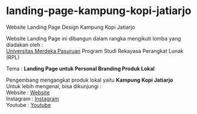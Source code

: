 # landing-page-kampung-kopi-jatiarjo
Website Landing Page Design Kampung Kopi Jatiarjo

Website Landing Page ini dibangun dalam rangka mengikuti lomba yang diadakan oleh : <br/>
[Universitas Merdeka Pasuruan] Program Studi Rekayasa Perangkat Lunak (RPL) <br/>

Tema : **Landing Page untuk Personal Branding Produk Lokal**

Pengembang mengangkat produk lokal yaitu **Kampung Kopi Jatiarjo** <br/>
Untuk lebih mengenal, bisa dikunjungi : <br>
Website : [Website]<br/>
Instagram : [Instagram]<br/>
Youtube : [Youtube]




[Website]: <https://kimarjunajatiarjo.blogspot.com/>
[Instagram]: <https://www.instagram.com/berwisatakopi/>
[Youtube]: <https://www.youtube.com/channel/UCtISYfAMInZTAUZkXXOyiYQ>
[Universitas Merdeka Pasuruan]: <https://unmerpas.ac.id/>
